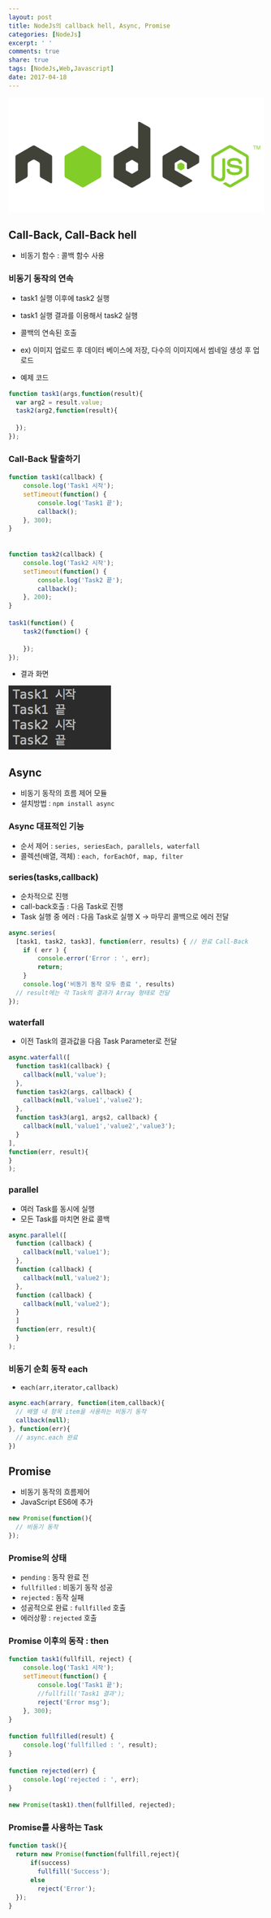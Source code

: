```yaml
---
layout: post
title: NodeJs의 callback hell, Async, Promise
categories: [NodeJs]
excerpt: ' '
comments: true
share: true
tags: [NodeJs,Web,Javascript]
date: 2017-04-18
---
```


![No Image](/assets/posts/20170413/1.PNG)

## Call-Back, Call-Back hell
- 비동기 함수 : 콜백 함수 사용

### 비동기 동작의 연속
- task1 실행 이후에 task2 실행
- task1 실행 결과를 이용해서 task2 실행
- 콜백의 연속된 호출
- ex) 이미지 업로드 후 데이터 베이스에 저장, 다수의 이미지에서 썸네일 생성 후 업로드

- 예제 코드

``` javascript
function task1(args,function(result){
  var arg2 = result.value;
  task2(arg2,function(result){

  });
});
```

### Call-Back 탈출하기

``` javascript
function task1(callback) {
	console.log('Task1 시작');
	setTimeout(function() {
		console.log('Task1 끝');
		callback();
	}, 300);
}


function task2(callback) {
	console.log('Task2 시작');
	setTimeout(function() {
		console.log('Task2 끝');
		callback();
	}, 200);
}

task1(function() {
	task2(function() {

	});
});
```

- 결과 화면

![No Image](/assets/posts/20170418/1.PNG)

## Async
- 비동기 동작의 흐름 제어 모듈
- 설치방법 : `npm install async`

### Async 대표적인 기능
- 순서 제어 : `series, seriesEach, parallels, waterfall`
- 콜렉션(배열, 객체) : `each, forEachOf, map, filter`

### series(tasks,callback)
- 순차적으로 진행
- call-back호출 : 다음 Task로 진행
- Task 실행 중 에러 : 다음 Task로 실행 X -> 마무리 콜백으로 에러 전달

``` javascript
async.series(
  [task1, task2, task3], function(err, results) { // 완료 Call-Back
	if ( err ) {
		console.error('Error : ', err);
		return;
	}
	console.log('비동기 동작 모두 종료 ', results)
  // result에는 각 Task의 결과가 Array 형태로 전달
});
```

### waterfall
- 이전 Task의 결과값을 다음 Task Parameter로 전달

``` javascript
async.waterfall([
  function task1(callback) {
    callback(null,'value');
  },
  function task2(args, callback) {
    callback(null,'value1','value2');
  },
  function task3(arg1, args2, callback) {
    callback(null,'value1','value2','value3');
  }
],
function(err, result){
}
);
```

### parallel
- 여러 Task를 동시에 실행
- 모든 Task를 마치면 완료 콜백

``` javascript
async.parallel([
  function (callback) {
    callback(null,'value1');
  },
  function (callback) {
    callback(null,'value2');
  },
  function (callback) {
    callback(null,'value2');
  }
  ]
  function(err, result){
  }
);
```
### 비동기 순회 동작 each
- `each(arr,iterator,callback)`

``` javascript
async.each(arrary, function(item,callback){
  // 배열 내 항목 item을 사용하는 비동기 동작
  callback(null);
}, function(err){
  // async.each 완료
})
```

## Promise
- 비동기 동작의 흐름제어
- JavaScript ES6에 추가

``` javascript
new Promise(function(){
  // 비동기 동작
});
```

### Promise의 상태
- `pending` : 동작 완료 전
- `fullfilled` : 비동기 동작 성공
- `rejected` : 동작 실패
- 성공적으로 완료 : `fullfilled` 호출
- 에러상황 : `rejected` 호출

### Promise 이후의 동작 : then

``` javascript
function task1(fullfill, reject) {
	console.log('Task1 시작');
	setTimeout(function() {
		console.log('Task1 끝');
		//fullfill('Task1 결과');
		reject('Error msg');
	}, 300);
}

function fullfilled(result) {
	console.log('fullfilled : ', result);
}

function rejected(err) {
	console.log('rejected : ', err);
}

new Promise(task1).then(fullfilled, rejected);
```

### Promise를 사용하는 Task

``` javascript
function task(){
  return new Promise(function(fullfill,reject){
      if(success)
        fullfill('Success');
      else
        reject('Error');
  });
}
```
